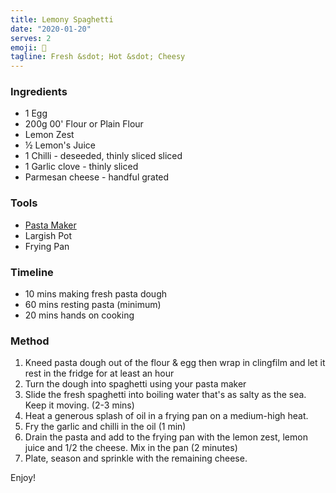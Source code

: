 ```yaml
---
title: Lemony Spaghetti
date: "2020-01-20"
serves: 2
emoji: 🍋
tagline: Fresh &sdot; Hot &sdot; Cheesy
---
```


### Ingredients

- 1 Egg
- 200g 00' Flour or Plain Flour
- Lemon Zest
- ½ Lemon's Juice
- 1 Chilli - deseeded, thinly sliced sliced
- 1 Garlic clove - thinly sliced
- Parmesan cheese - handful grated

### Tools

- [Pasta Maker](https://smile.amazon.co.uk/s?k=pasta+maker&i=kitchen&ref=nb_sb_noss_1)
- Largish Pot
- Frying Pan

### Timeline

- 10 mins making fresh pasta dough
- 60 mins resting pasta (minimum)
- 20 mins hands on cooking

### Method

1. Kneed pasta dough out of the flour &amp; egg then wrap in clingfilm and let it rest in the fridge for at least an hour
2. Turn the dough into spaghetti using your pasta maker
3. Slide the fresh spaghetti into boiling water that's as salty as the sea. Keep it moving. (2-3 mins)
4. Heat a generous splash of oil in a frying pan on a medium-high heat.
5. Fry the garlic and chilli in the oil (1 min)
6. Drain the pasta and add to the frying pan with the lemon zest, lemon juice and 1/2 the cheese. Mix in the pan (2 minutes)
7. Plate, season and sprinkle with the remaining cheese.

Enjoy!
